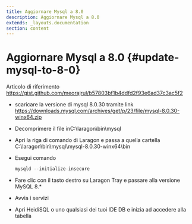 ```yaml
---
title: Aggiornare Mysql a 8.0
description: Aggiornare Mysql a 8.0
extends: _layouts.documentation
section: content
---
```


# Aggiornare Mysql a 8.0 {#update-mysql-to-8-0}

Articolo di riferimento https://gist.github.com/meorajrul/b57803bf1b4ddfd2f93e6ad37c3ac5f2  

* scaricare la versione di mysql 8.0.30 tramite link https://downloads.mysql.com/archives/get/p/23/file/mysql-8.0.30-winx64.zip  
* Decomprimere il file inC:\laragon\bin\mysql  
* Apri la riga di comando di Laragon e passa a quella cartella C:\laragon\bin\mysql\mysql-8.0.30-winx64\bin  
* Esegui comando  
  ```php 
  mysqld --initialize-insecure 
  ```

* Fare clic con il tasto destro su Laragon Tray e passare alla versione MySQL 8.*  
* Avvia i servizi  
* Apri HeidiSQL o uno qualsiasi dei tuoi IDE DB e inizia ad accedere alla tabella